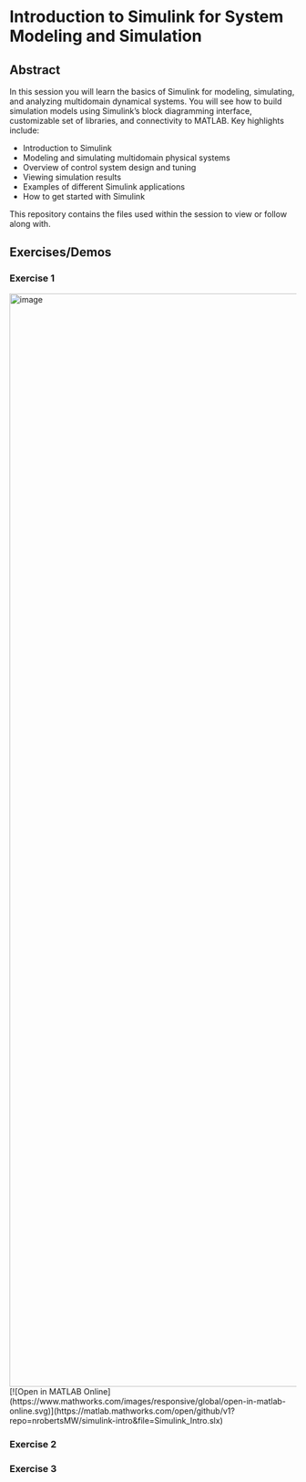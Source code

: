 # Introduction to Simulink for System Modeling and Simulation

## Abstract
In this session you will learn the basics of Simulink for modeling, simulating, and analyzing multidomain dynamical systems. You will see how to build simulation models using Simulink’s block diagramming interface, customizable set of libraries, and connectivity to MATLAB.   Key highlights include:

- Introduction to Simulink 
- Modeling and simulating multidomain physical systems
- Overview of control system design and tuning
- Viewing simulation results 
- Examples of different Simulink applications 
- How to get started with Simulink

This repository contains the files used within the session to view or follow along with.

## Exercises/Demos

### Exercise 1
<img width="1919" alt="image" src="https://github.com/user-attachments/assets/c9570fb9-a7bf-44ca-88e3-17d354c909e2" />
[![Open in MATLAB Online](https://www.mathworks.com/images/responsive/global/open-in-matlab-online.svg)](https://matlab.mathworks.com/open/github/v1?repo=nrobertsMW/simulink-intro&file=Simulink_Intro.slx)

### Exercise 2

### Exercise 3
